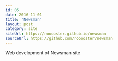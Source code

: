 ```yaml
---
id: 05
date: 2016-11-01
title: 'Newsman'
layout: post
category: site
siteUrl: https://rooooster.github.io/newsman
sourceUrl: https://github.com/rooooster/newsman
---
```


Web development of Newsman site
